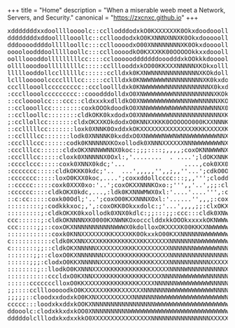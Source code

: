 +++
title = "Home"
description = "When a miserable weeb meet a Network, Servers, and Security."
canonical = "https://zxcnxc.github.io"
+++

<pre ascii><ascii>xdddddddxxdoolllloooolc::ccllodddodxkO0KXXXXXXK0Okxdoodooollollooddddolcc::;;;:;;:cldkOKXXXXXNNNNNNXK0kdocccloddxxxxxxxxdxxxxdxxxxxxxxxxxxxxxxxxxddool
ddddddddxddoollllooollc::cclloododxkO0KXNNNXNNXK0Okxdooooolllllloddddollc::;;;;;;:loxk0XXNNNNNNNNNNNNXX0kxdoooodddxdddxdddxxxxxxxdxxxxxxxxxxxxxxxxddol
dddooooddddollllloollc:::cclloooodxO00XNNNNNNNNXK0Okxdoooolllllllodddollc::;;;;;:cldxOKXNNNNNNNNNNNNXXXK0Oxdooooddddddddddddxxddddddddxxxxxxxxxxxxxxdd
ooooloodddoollllloollc:::cclloooodkO0KXXXKK00OOOOOkkxxdooolllccclloooollc::;;;;;:coxk0XNNNNNNNNNXKKOkxdoollllllooddddddddddddxxddddddddddxxxxxxxxxxxxd
oollloooddolllllllllcc::::cclooooodddddddooodddxkOOkkkdoooollccccllooollc::;;;;;:ldxOKXNNNNNNNNNNNXXKK0OOkxddooooodddddddddddddddddddddddddxxxxxxxxxxd
ollllooodoolllllllllc:::::cclllooddxkOO00KKXXXNNNNNXKOkxollllccccclloollc:::;;;:coxk0XNNNNNNNNNNNNNNNNNNNNX0kxdoooodddddddddddddddddddooodddxxxxxxxxxd
lllllooddollccllllllc::::::cclldxk0KXNWNNNNNNNNNNNNNXKOkdolllcccccclllllc::::;:cldk0KNNNNNNNNNNNNNNNNNNNNNNX0kxdoooooooooodddddoooooooooooodddxxxxxdxd
lclllooooolccccllllcc:::::ccllldxk0KNWWNWWWNNNNNNNNNNXK0kxdolcccccclllllcc::;;:ldxOKXNNNNNNNNNNNNNNNNNNNNNNNX0kxdooooooooooddddooooooooooooooodddddddd
ccclllooollccccccccc::cccloollldxk0KNWWWWWWNNNNNNNNNNNNX0kxdocccccccclllcc::::coxk0XNNNNNNNNNNNNNWWNNWNWWWWWNX0Okxdoooooooooddddoooooooooooooooooooooo
:cccllooolccccccccc::cooodddolldxO0XNWWWWWWWWNNNNNNNNNNNXKOkdocc::cccclccc::::ldkOKNNNNNNNNNNNNNNNNNNNNNNWWWNNX0Okxdoollllllooddddooooollllllllloooool
::ccloooolcc:::ccc::cldxxxkxdlldkO0XNWWWWWWWWWWNNNWWNNNNNXKOkdoc::::cccccc:::codk0XNNNNNWWWWNNNNNNNNNNNNNWWNNNNXKOkxdollllllloodddoolllllllllccllllool
::cclooollcc::::::::coxkOOOkdoodkO0XNNWWWWWWNWWWNNNNNNWNNNX0kxol::::ccccccc:cldxO0XNNWWNNNNNNNNNNNNNNNWWWWWWNWWNXKOkxdollllllloddddoolllllllllccccllll
::cclloollc::::::::cldkOKK0kxdodxO0XNNWWWWWWNNNNNNNNNNNNNNXKOkdlc::::ccccccccldkOKNNNWWNNNWWNNNNNNXXKKKKKKKXXXNNNXK0Okdollccclloddddoolllllloollcccclc
;:ccllollcc:::::::cldxOKXXKOkdodxO0KNNXXKKK0OOOOOO000KXXNNNK0kdoc:::::c:::cccodk0KNWWWWWWNNNXXK000OOOOOOO0000KKXXXXK0Okdolcccclloooddoollllllooolccc::
::cclllllcc:::::::loxk0XNNK0OxddxkOKXXXXXXXXXXXXXXXKKKXXXXXK0Oxol:::::::::ccloxk0XNWWWNNNNXXXXXXXNNNWWWNWWWWWWNNNNNXK0kxdlcc::ccllooooolllcclloooollc:
::ccllllcc:::::::lodk0XNNNNK0kxddxO0XNWWWWNWWNWNNWWWWWWWWNNX0Oxol:::::::::ccldxOKNNWWWWNNNNWWWWWNNNWWWWWWWWWWWWWWNK0OOkdddol::::ccloooooolcccllloooool
:ccclllccc::::::codk0KNNNNNXKOxollodk0XNNNXXXXXXNNNWWWWWWWNXKOxol::cccccccclodk0XNWWWWWWWWWWWWWWNNNXK0OkxdddxxkkOkdoodddxxxdl::::cclloooollccccllooodo
:ccclllcc::::::cldxOKXNNNWWNNX0koc:;;;::::;,,,,;coxOKNNWWWNX0OxoccccclllcclodxOKNWWWWWWWWWWWWNNNK0xl:,...............',:clllcc:::::ccllooollcccccllooo
:ccclllcc:::::cloxk0XNNNNNX0Oxl:,'........  . ....';ldOKXNNK0kdlclllllllclddxOKXNWWWWWWWWWNNXKOxl:,...             ..........'',;;::ccllooollcccccclll
:cccclccc:::::coxk0XNNX0kdc;'...                ....,cok0XX0OxolloooooolldxkOKXNWWWWWWWWWWNXKOxo:,....     .............   ....',,;;::cclloollcc::cccc
:ccccccc:::::cldkOKKK0kdc;'..  ...',,,,,'',,;,,''...';cdkO0OkdolodddddoodxOO0XNWWWWWWWWWNNXKOxl:;,,;::cc::;;;:::cccc:;,'.... ...'',;;:::cllllllcc:::::
:ccccccc:::::loxO0KXX0koc,....';coxxddollcccc:::;,,''';cloddollodxxxddddxOKKXNWWWWWWWWWWNXK0kxxxxO0XXNNWNNX0Oxoc:;;;:::;,'........',;;:::cccllllcc:::;
::ccccc:::::coxk0XXX0xo:'..';coxOKXXNNNKOxo:;''',,'..',;;:cllloxkOOOkkkO0XNNNWWWWWWWWWWWNNXXXXXNNWWWMMMMMMWNKkdc;'.'',;;,,',,,'',,''',;;:::cccllccc:::
:cccccc::::cldkOKX0kdc,...,:ldk0KXNNWMWX0xl:'....'....''',:codk0KXNXXXXNNNNWWWWWWWWWWWWWWWWWWWWWWWWWWWWWWWNKOdc;'...',,,,''',:::::;,'',;;::::cccccccc:
::c:cc:::::coxk00Odl;'..';coxO00KXXNNNXOxl:'......'',,,;:coxO0XNNNWWWWWWWWWWWWWWWWWWWWWWWWWWWWWWMWNKOkdollc:;,'.....,;;;;,',;:loolc:,'',,;;:::ccccccc:
:::::::::;:codkkkxoc;,',:coxOKK0Okxxdolc:;'...',,,,;;:clxOKXNNWWWWWWWWWWWWWWWWWWWWWWWWWWWWWWWWWWWWNKkdl:;;;;;;,'...,;;;;;,',:coxxxoc:;;;::::::::cccccc
:::::::::;:cldkOKXK0kxollodk0XNX0kdlc:;;:::;;:ccc:::cldk0XNWWWWWWWWWWWWWWWWWWWWWWWWWWWWWWWWWWWWWWWWKOdlc::clloolcccclcc:;',:loxkOkdddxkkkxdoc:::::cccc
ccc::::::;:cldkOKNNNNXK0000KXNWNKOxoccclddxkkOOOkxxxxkOKNWWWWWWWWWWWWWWWWWWWWWWWWWWWWWWWWWWWWWWWWWWX0kol::coxO0000OOOkxlc:cloxOKXXXXNNNNXK0kdlc:::::cc
ccc:::::;;::coxOKXNNNNNNNNNNNWWWX0kdolloxOKXXXXK00KKKXNWWWWWWWWWWWWWWWWWWWWWWWWWWWWWWWWWWWWWWWWWWWWNXKOkxddxkO0KKKKKK0kdddxxk0KXXXXNNNNNNNXKOkdlc:::::
::::::::::::coxk0KNNXXXXXXXKKXXXXKK0OkxxkO00KXXNNNNNNWWWWWWWWWWWWWWWWWWWWWWWWWWWWWWWWWWWWWWWWWWWWWWWNNNNNNXKK000000KK000OOO000KKKXXXXXXNNNNNXKOkdlc:::
c:::::::::::cldk0KXNNXXXXKKKKKKKKKXXKKXXXXXXNNNNNNNNWWWWWWWWWWWWWWWWWWWWWWWWWWWWWWWWWWWWWWWWWWWWWNWWNNNNNNNNNXXXXXXXKKXXXKKKKKKKXXXXXXNNNNNWNNX0kxoc:;
c:::::::;;::cldkOKXNNNNNXXXXXXXXKKKXXXXXXXXXNNNNNNNWWWWWWNNNWWWWWWWWWWWWWWNNNNWWWWWWWWWWWWWWWNNNNNNNNNNNNNNXXXXXXXXKKKXKKXXXXXXNNNNNNNNNNNNWWWNXKOkdoc
:::::::;;::cloxO0KXNNNNNNNXXXXXKKKKKKKKXXXXXNNNNNNNNNNNNNNNNNWWWNNWWWNNWWNNNNNNNNNNNNWWWWNWWNNNNNNNNNNNNNXXXXXXKKKKKKKKKKKXXXXXXXNNNNNNNNNNWWWWNNNK00k
::::::;;;:clodxO0KKXNNNNNXXXXXKKKKKKKKKKXXXXNNNNNNNNNNNXXXXXXXXXXXXXXXXXXXXXXXXXXXXXXXXNNNNNNNNNNNNNNNNXXXXXXKKKKKKKKKKKKKKKKKXXXXXNNNNNNNNWWWWWNNNNNX
::::::::;::llodkO0KXNNNXXXXKKKKKKKKKKKKXXXXXNNNNWNNNNNNNNNNXXKKKKKKKKKKKKKKKKKKKKKKXXXXNNNNNNNNNNNNNNNNXXXXXXKKKKKKKKKKKKKKKKKKKXXXXNNNNNNNWWWWWNNNNNX
:::::::::::cccldxO0KXNNXXXKKKKKKKKKKKKXXXXNNNNNWWWWWWWNNNNNNNNXXXXXXXXXXKXXXXXXNNNNNNNNNNWWWNNNNNNNNNNNNXXXXXKKKKKKKKKKKKKKKKKKKXXXXNNNNNWWWWWWWNNNXX0
::::::ccccccclloxO0KKXXXXXKKKKKKKKKKXXXXNNNNNNWWWWWWWWWNNNNNNNNNNNXXXXXXXXNNNNNNNNNNNNNNWWWWWWWNNNNNNNNNNNXXXXXKKKKKKKKKKKKKKKKKXXXXNNNNNNNWWWWWNNX00k
;;::::cclllooooodkO0KXXXXXXKKKKXXXXXXNNNNNNNWWWWWWWWWWWWNNNNNNNNNNNNNNNNNNNNNNNNNNWWWNNWWWWWWWWWWNNNNNNNNNNNXXXXXXXKKKKKKKKKKKXXXXXNNNNNNNNNNWWNNX0Okd
;;;;;::cloodxxdodxkO0KXNXXXXXXXXXXNNNNNNNWWWWWWWWWWWWWWWWWWNNNNNWNNNNNNWWNNNNNNNNWWWWWWWWWWWWWWWWWWNNNNNNNNNNNNNXXXXXXXXXXXXXXXXXNNNNNNNNNNNNNNX0Oxolc
ccccc:::loodxkxddxkOOKXNNNNNNNNNNNNNNNNNWWWWWWWWWWWWWWWWWWWWWWWNNNNNWWWWWWWWWNNNNWWWWWWWWWWWWWWWWWWWWWWNNNNNNNNNNNNNNNNXXXNNNNNNNNNNNNNNNNNNNNK0kdl:;;
ddooolc:clodxkkxdxkOO0XNNNNNNNNNNWWWWWWWWWWWWWWWWWWWWWWWWWWWWWWWWWWWWWWWWWWWWWNNNWWWWWWWWWWWWWWWWWWWWWWWWWWWWWNNNNNNNNNNNNNNNNNNNNNNWWWWWWWWNXKOkxdddd
dddddolclllodxkxdxxkkO0XXXXXXXXXXXXXXXXNNNNNNNNNNNNNNNNXXXXXXXXNNNNXXXXXXXXXXXXXXXXXXNNNNNNNNNNNNNNNNNNNNNNXXXXXXXXXXXXXXXXXXXXXXXXXXXXXXNNXXKKK000KK0
</ascii></pre ascii>
